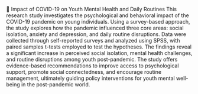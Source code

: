 🧠 Impact of COVID-19 on Youth Mental Health and Daily Routines
This research study investigates the psychological and behavioral impact of the COVID-19 pandemic on young individuals. Using a survey-based approach, the study explores how the pandemic influenced three core areas: social isolation, anxiety and depression, and daily routine disruptions.
Data were collected through self-reported surveys and analyzed using SPSS, with paired samples t-tests employed to test the hypotheses. The findings reveal a significant increase in perceived social isolation, mental health challenges, and routine disruptions among youth post-pandemic.
The study offers evidence-based recommendations to improve access to psychological support, promote social connectedness, and encourage routine management, ultimately guiding policy interventions for youth mental well-being in the post-pandemic world.

